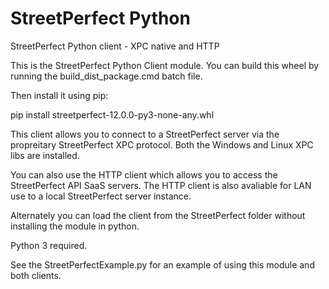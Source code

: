 # StreetPerfect Python
StreetPerfect Python client - XPC native and HTTP

This is the StreetPerfect Python Client module. You can build this wheel by running the build_dist_package.cmd batch file.

Then install it using pip:

pip install streetperfect-12.0.0-py3-none-any.whl

This client allows you to connect to a StreetPerfect server via the propreitary StreetPerfect XPC protocol. 
Both the Windows and Linux XPC libs are installed.

You can also use the HTTP client which allows you to access the StreetPerfect API SaaS servers.
The HTTP client is also avaliable for LAN use to a local StreetPerfect server instance.

Alternately you can load the client from the StreetPerfect folder without installing the module in python.

Python 3 required.

See the StreetPerfectExample.py for an example of using this module and both clients.
